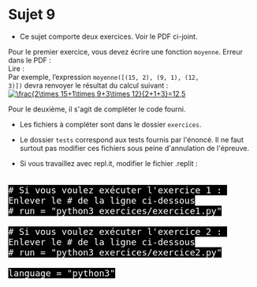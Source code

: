 # Sujet 9

- Ce sujet comporte deux exercices. Voir le PDF ci-joint.

Pour le premier exercice, vous devez écrire une fonction `moyenne`.
Erreur dans le PDF :   
Lire  :   
Par exemple, l’expression <code>moyenne([(15, 2), (9, 1), (12, 3)])</code> devra renvoyer le résultat du calcul suivant :  
<a href="https://www.codecogs.com/eqnedit.php?latex=\frac{2\times&space;15&plus;1\times&space;9&plus;3\times&space;12}{2&plus;1&plus;3}=12,5" target="_blank"><img src="https://latex.codecogs.com/gif.latex?\frac{2\times&space;15&plus;1\times&space;9&plus;3\times&space;12}{2&plus;1&plus;3}=12,5" title="\frac{2\times 15+1\times 9+3\times 12}{2+1+3}=12,5" /></a>

Pour le deuxième, il s'agit de compléter le code fourni.

- Les fichiers à compléter sont dans le dossier `exercices`.

- Le dossier `tests` correspond aux tests fournis par l'énoncé.
Il ne faut surtout pas modifier ces fichiers sous peine d'annulation de l'épreuve.

- Si vous travaillez avec repl.it, modifier le fichier .replit :  
<pre><code style="background-color:black;color:white;width:100%;font-size: large;">
# Si vous voulez exécuter l'exercice 1 : Enlever le # de la ligne ci-dessous
# run = "python3 exercices/exercice1.py"

# Si vous voulez exécuter l'exercice 2 : Enlever le # de la ligne ci-dessous
# run = "python3 exercices/exercice2.py"

language = "python3"
</code></pre>
